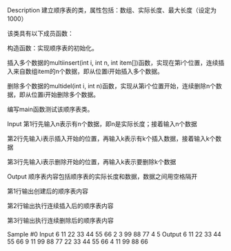 Description
建立顺序表的类，属性包括：数组、实际长度、最大长度（设定为1000）

该类具有以下成员函数：

构造函数：实现顺序表的初始化。

插入多个数据的multiinsert(int i, int n, int item[])函数，实现在第i个位置，连续插入来自数组item的n个数据，即从位置i开始插入多个数据。

删除多个数据的multidel(int i, int n)函数，实现从第i个位置开始，连续删除n个数据，即从位置i开始删除多个数据。

编写main函数测试该顺序表类。

Input
第1行先输入n表示有n个数据，即n是实际长度；接着输入n个数据

第2行先输入i表示插入开始的位置，再输入k表示有k个插入数据，接着输入k个数据

第3行先输入i表示删除开始的位置，再输入k表示要删除k个数据

Output
顺序表内容包括顺序表的实际长度和数据，数据之间用空格隔开

第1行输出创建后的顺序表内容

第2行输出执行连续插入后的顺序表内容

第3行输出执行连续删除后的顺序表内容

Sample
#0
Input
6 11 22 33 44 55 66
2 3 99 88 77
4 5
Output
6 11 22 33 44 55 66 
9 11 99 88 77 22 33 44 55 66 
4 11 99 88 66 